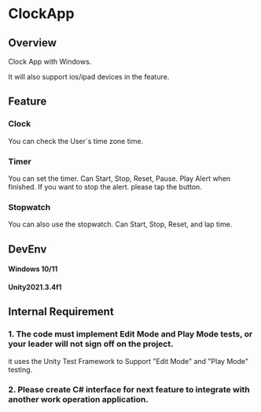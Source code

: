# ClockApp

## Overview
Clock App with Windows.

It will also support ios/ipad devices in the feature.

## Feature

### Clock
You can check the User`s time zone time.

### Timer
You can set the timer.
Can Start, Stop, Reset, Pause.
Play Alert when finished.
If you want to stop the alert. please tap the button.

### Stopwatch
You can also use the stopwatch.
Can Start, Stop, Reset, and lap time.

## DevEnv
#### Windows 10/11
#### Unity2021.3.4f1

## Internal Requirement
### 1. The code must implement Edit Mode and Play Mode tests, or your leader will not sign off on the project.
it uses the Unity Test Framework to Support "Edit Mode" and "Play Mode" testing.

### 2. Please create C# interface for next feature to integrate with another work operation application. 


